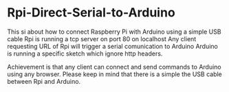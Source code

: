# Rpi-Direct-Serial-to-Arduino
This si about how to connect Raspberry Pi with Arduino using a simple USB cable
Rpi is running a tcp server on port 80 on localhost
Any client requesting URL of Rpi will trigger a serial comunication to Arduino
Arduino is running a specific sketch which ignore http headers.

Achievement is that any client can connect and send commands to Arduino using any browser.
Please keep in mind that there is a simple the USB cable between Rpi and Arduino.
